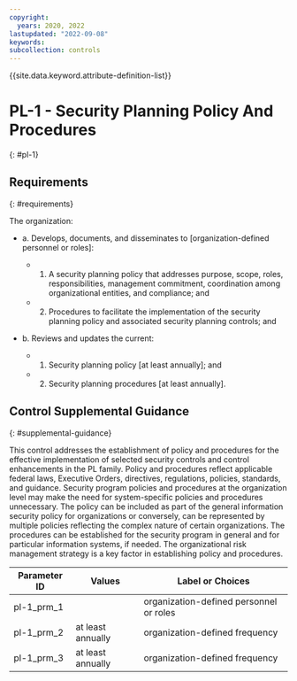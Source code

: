 ```yaml
---
copyright:
  years: 2020, 2022
lastupdated: "2022-09-08"
keywords: 
subcollection: controls
---
```


{{site.data.keyword.attribute-definition-list}}

# PL-1 - Security Planning Policy And Procedures
{: #pl-1}

## Requirements
{: #requirements}

The organization:

- a. Develops, documents, and disseminates to [organization-defined personnel or roles]:

  - 1. A security planning policy that addresses purpose, scope, roles, responsibilities, management commitment, coordination among organizational entities, and compliance; and
  - 2. Procedures to facilitate the implementation of the security planning policy and associated security planning controls; and

- b. Reviews and updates the current:

  - 1. Security planning policy [at least annually]; and
  - 2. Security planning procedures [at least annually].

## Control Supplemental Guidance
{: #supplemental-guidance}

This control addresses the establishment of policy and procedures for the effective implementation of selected security controls and control enhancements in the PL family. Policy and procedures reflect applicable federal laws, Executive Orders, directives, regulations, policies, standards, and guidance. Security program policies and procedures at the organization level may make the need for system-specific policies and procedures unnecessary. The policy can be included as part of the general information security policy for organizations or conversely, can be represented by multiple policies reflecting the complex nature of certain organizations. The procedures can be established for the security program in general and for particular information systems, if needed. The organizational risk management strategy is a key factor in establishing policy and procedures.

| Parameter ID | Values | Label or Choices |
|---|---|---|
| pl-1_prm_1 |  | organization-defined personnel or roles |
| pl-1_prm_2 | at least annually | organization-defined frequency |
| pl-1_prm_3 | at least annually | organization-defined frequency |


